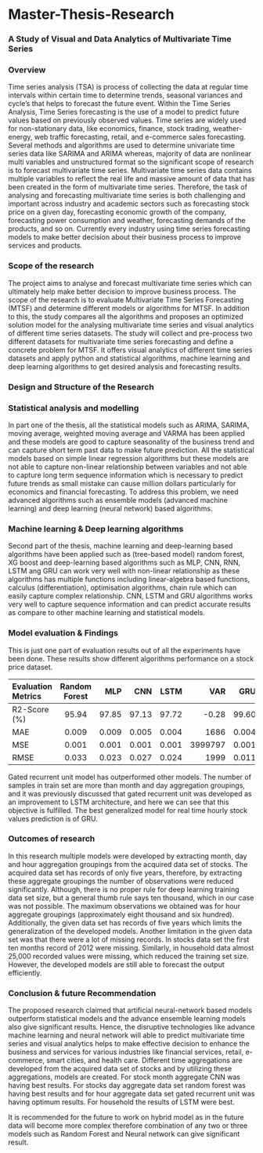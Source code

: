 # Master-Thesis-Research
<h3> A Study of Visual and Data Analytics of Multivariate Time Series </h3>

<h3> Overview </h3>

<p> Time series analysis (TSA) is process of collecting the data at regular time intervals within certain time to determine trends, seasonal variances and cycle’s that helps to forecast the future event. Within the Time Series Analysis, Time Series forecasting is the use of a model to predict future values based on previously observed values. Time series are widely used for non-stationary data, like economics, finance, stock trading, weather-energy, web traffic forecasting, retail, and e-commerce sales forecasting. Several methods and algorithms are used to determine univariate time series data like SARIMA and ARIMA whereas, majority of data are nonlinear multi variables and unstructured format so the significant scope of research is to forecast multivariate time series. Multivariate time series data contains multiple variables to reflect the real life and massive amount of data that has been created in the form of multivariate time series. Therefore, the task of analysing and forecasting multivariate time series is both challenging and important across industry and academic sectors such as forecasting stock price on a given day, forecasting economic growth of the company, forecasting power consumption and weather, forecasting demands of the products, and so on. Currently every industry using time series forecasting models to make better decision about their business process to improve services and products. </br>

<h3> Scope of the research </h3>

<p>The project aims to analyse and forecast multivariate time series which can ultimately help make better decision to improve business process. The scope of the research is to evaluate Multivariate Time Series Forecasting (MTSF) and determine different models or algorithms for MTSF. In addition to this, the study compares all the algorithms and proposes an optimized solution model for the analysing multivariate time series and visual analytics of different time series datasets. The study will collect and pre-process two different datasets for multivariate time series forecasting and define a concrete problem for MTSF. It offers visual analytics of different time series datasets and apply python and statistical algorithms, machine learning and deep learning algorithms to get desired analysis and forecasting results. </br>

<h3> Design and Structure of the Research </h3>

<h3> Statistical analysis and modelling </h3>

<p>In part one of the thesis, all the statistical models such as ARIMA, SARIMA, moving average, weighted moving average and VARMA has been applied and these models are good to capture seasonality of the business trend and can capture short term past data to make future prediction. All the statistical models based on simple linear regression algorithms but these models are not able to capture non-linear relationship between variables and not able to capture long term sequence information which is necessary to predict future trends as small mistake can cause million dollars particularly for economics and financial forecasting. To address this problem, we need advanced algorithms such as ensemble models (advanced machine learning) and deep learning (neural network) based algorithms.</br>

<h3> Machine learning & Deep learning algorithms </h3> 

<p>Second part of the thesis, machine learning and deep-learning based algorithms have been applied such as (tree-based model) random forest, XG boost and deep-learning based algorithms such as MLP, CNN, RNN, LSTM ang GRU can work very well with non-linear relationship as these algorithms has multiple functions including linear-algebra based functions, calculus (differentiation), optimisation algorithms, chain rule which can easily capture complex relationship. CNN, LSTM and GRU algorithms works very well to capture sequence information and can predict accurate results as compare to other machine learning and statistical models.</br>

<h3> Model evaluation & Findings </h3>

<p>This is just one part of evaluation results out of all the experiments have been done. These results show different algorithms performance on a stock price dataset. </br>


| Evaluation Metrics | Random Forest | MLP | CNN | LSTM | VAR | GRU |
| :------------ |:---------------:| -----:|-----:|-----:|-----:|-----:|
| R2-Score (%) | 95.94 | 97.85 | 97.13 | 97.72 | -0.28 | 99.60 |
| MAE | 0.009 | 0.009 | 0.005 | 0.004 | 1686 | 0.004 |
| MSE | 0.001 | 0.001 | 0.001 | 0.001 | 3999797 | 0.001 |
| RMSE | 0.033 | 0.023 | 0.027 | 0.024 | 1999 | 0.011 |


<p>Gated recurrent unit model has outperformed other models. The number of samples in train set are more than month and day aggregation groupings, and it was previously discussed that gated recurrent unit was developed as an improvement to LSTM architecture, and here we can see that this objective is fulfilled. The best generalized model for real time hourly stock values prediction is of GRU.</br>

<h3>Outcomes of research</h3>

<p>In this research multiple models were developed by extracting month, day and hour aggregation groupings from the acquired data set of stocks. The acquired data set has records of only five years, therefore, by extracting these aggregate groupings the number of observations were reduced significantly. Although, there is no proper rule for deep learning training data set size, but a general thumb rule says ten thousand, which in our case was not possible. The maximum observations we obtained was for hour aggregate groupings (approximately eight thousand and six hundred). Additionally, the given data set has records of five years which limits the generalization of the developed models. Another limitation in the given data set was that there were a lot of missing records. In stocks data set the first ten months record of 2012 were missing. Similarly, in household data almost 25,000 recorded values were missing, which reduced the training set size. However, the developed models are still able to forecast the output efficiently.</br>

<h3>Conclusion & future Recommendation</h3>
<p>The proposed research claimed that artificial neural-network based models outperform statistical models and the advance ensemble learning models also give significant results. Hence, the disruptive technologies like advance machine learning and neural network will able to predict multivariate time series and visual analytics helps to make effective decision to enhance the business and services for various industries like financial services, retail, e-commerce, smart cities, and health care. Different time aggregations are developed from the acquired data set of stocks and by utilizing these aggregations, models are created. For stock month aggregate CNN was having best results. For stocks day aggregate data set random forest was having best results and for hour aggregate data set gated recurrent unit was having optimum results. For household the results of LSTM were best.</br>

<p>It is recommended for the future to work on hybrid model as in the future data will become more complex therefore combination of any two or three models such as Random Forest and Neural network can give significant result.</br>
